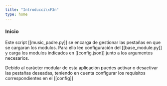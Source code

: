 ```yaml
---
title: "Introducci\xF3n"
type: home
---
```


### Inicio
Este script [[music_padre.py]] se encarga de gestionar las pestañas en que se cargaran los modulos. Para ello lee configuración del [[base_module.py]] y carga los modulos indicados en [[config.json]] junto a los argumentos necesarios.

Debido al carácter modular de esta aplicación puedes activar o desactivar las pestañas deseadas, teniendo en cuenta configurar los requisitos correspondientes en el [[config]]
